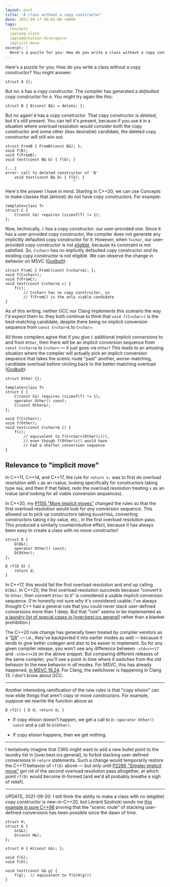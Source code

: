 ```yaml
---
layout: post
title: 'A class without a copy constructor'
date: 2021-09-17 00:01:00 +0000
tags:
  concepts
  cpplang-slack
  implementation-divergence
  implicit-move
excerpt: |
  Here's a puzzle for you: How do you write a class without a copy constructor?
---
```


Here's a puzzle for you: How do you write a class without a copy constructor?
You might answer:

    struct A {};

But no: `A` has a copy constructor. The compiler has generated a _defaulted_
copy constructor for `A`. You might try again like this:

    struct B { B(const B&) = delete; };

But no again! `B` has a copy constructor. That copy constructor is _deleted_, but
it's still present. You can tell it's present, because if you use `B` in
a situation where overload resolution would consider both the copy constructor
and some other (less desirable) candidate, the deleted copy constructor will
still win out:

    struct FromB { FromB(const B&); };
    void f(B);
    void f(FromB);
    void test(const B& b) { f(b); }

    [...]
    error: call to deleted constructor of 'B'
        void test(const B& b) { f(b); }
                                  ^

Here's the answer I have in mind. Starting in C++20, we can use Concepts
to make classes that (almost) do not have copy constructors. For example:

    template<class T>
    struct C {
        C(const C&) requires (sizeof(T) != 1);
    };

Now, technically, `C` has a copy constructor: our user-provided
one. Since it has a user-provided copy constructor, the compiler does not
generate any implicitly defaulted copy constructor for it.
However, when `T=char`, our user-provided copy constructor is not
[_eligible_](https://eel.is/c++draft/special#6), because its constraint is
not satisfied. So, `C<char>` has no implicitly defaulted copy constructor
_and_ its existing copy constructor is not eligible. We can observe
the change in behavior on MSVC ([Godbolt](https://godbolt.org/z/bYr8YhvjT)):

    struct FromC { FromC(const C<char>&); };
    void f(C<char>);
    void f(FromC);
    void test(const C<char>& c) {
        f(c);
            // C<char> has no copy constructor, so
            // f(FromC) is the only viable candidate
    }

As of this writing, neither GCC nor Clang implements this scenario
the way I'd expect them to: they both continue to think that
`void f(C<char>)` is the best-matching candidate, despite there
being no implicit conversion sequence from `const C<char>&` to
`C<char>`.

All three compilers agree that if you give `C` additional
implicit conversions to and from `Other`, then there _will_ be
an implicit conversion sequence from `const C<char>&` to `C<char>`
— it just goes via `Other`!
This leads to an amusing situation where the compiler will actually
pick an implicit conversion sequence that takes the scenic route
"past" another, worse-matching, candidate overload before circling
back to the better-matching overload ([Godbolt](https://godbolt.org/z/ExThWEM87)):

    struct Other {};

    template<class T>
    struct C {
        C(const C&) requires (sizeof(T) != 1);
        operator Other() const;
        C(const Other&);
    };

    void f(C<char>);
    void f(Other);
    void test(const C<char>& c) {
        f(c);
            // equivalent to f(C<char>(Other(c))),
            // even though f(Other(c)) would have
            // had a shorter conversion sequence
    }


## Relevance to "implicit move"

In C++11, C++14, and C++17, the rule for `return x;`
was to first do overload resolution with `x` as an rvalue,
looking specifically for constructors taking type `X&&`;
and then if that failed, redo the overload resolution treating
`x` as an lvalue (and looking for all viable conversion sequences).

In C++20, my [P1155 "More implicit moves"](http://www.open-std.org/jtc1/sc22/wg21/docs/papers/2019/p1155r3.html)
changed the rules so that the first overload resolution would
look for _any_ conversion sequence. This allowed us to pick up
constructors taking `BaseOfX&&`, converting constructors taking
`X` by value, etc., in the first overload resolution pass.
This produced a similarly counterintuitive effect, because
it has always been easy to create a class with no _move_ constructor!

    struct D {
        D(D&);
        operator Other() const;
        D(Other);
    };

    D rf(D d) {
        return d;
    }

In C++17, this would fail the first overload resolution and end up
calling `D(D&)`. In C++20, the first overload resolution succeeds
because "convert `D` to `Other`, then convert `Other` to `D`" is
considered a usable implicit conversion sequence. (I'm honestly not
sure _why_ it's considered usable; I've always thought C++ had a
general rule that you could never stack user-defined conversions
more than 1 deep. But that "rule" seems to be implemented as
[a laundry list of special cases in [over.best.ics.general]](https://eel.is/c++draft/over.best.ics#general-4)
rather than a blanket prohibition.)

The C++20 rule change has generally been treated by compiler vendors
as a "[DR](/blog/2019/08/02/the-tough-guide-to-cpp-acronyms/#dr)" —
i.e., they've backported it into earlier modes as well —
because it tends to give better codegen and also to be easier to
implement. So for any given compiler release, you won't see any
difference between `-std=c++17` and `-std=c++20` on the above
snippet. But comparing different releases of the same compiler,
you'll see a point in time where it switches from the old behavior
to the new behavior in _all_ modes. For MSVC, this has already happened,
[in MSVC 19.24](https://godbolt.org/z/x6783T1Ez).
For Clang, the switchover is happening in Clang 13.
I don't know about GCC.

----

Another interesting ramification of the new rules is that "copy elision"
can now elide things that aren't copy or move constructors. For example,
suppose we rewrite the function above as

    D rf2() { D d; return d; }

- If copy elision doesn't happen, we get a call to `D::operator Other() const`
    and a call to `D(Other)`.

- If copy elision happens, then we get nothing.

----

I tentatively imagine that CWG might want to add a new bullet point to the
laundry list in [over.best.ics.general], to forbid stacking user-defined
conversions in `return` statements. Such a change would temporarily restore the
C++11 behavior of `rf(D)` above — but only until
[P2266 "Simpler implicit move"](http://www.open-std.org/jtc1/sc22/wg21/docs/papers/2021/p2266r1.html)
got rid of the second overload resolution pass altogether, at which point
`rf(D)` would become ill-formed (and we'd all probably breathe a sigh of relief).

----

UPDATE, 2021-09-20: I still think the ability to make a class with no
(eligible) copy constructor is new-in-C++20, but Lénárd Szolnoki sends me
[this example in pure C++98](https://godbolt.org/z/Tzfr6T569) proving
that the "scenic route" of stacking user-defined conversions has been
possible since the dawn of time.

    struct H;
    struct G {
        G(G&);
        G(const H&);
    };

    struct H { H(const G&); };

    void f(G);
    void f(H);

    void test(const G& g) {
        f(g);  // equivalent to f(G(H(g)))
    }
